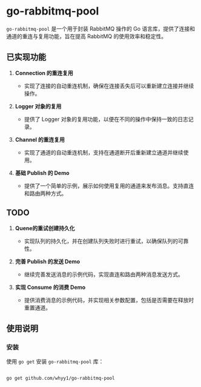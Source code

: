 # go-rabbitmq-pool

`go-rabbitmq-pool` 是一个用于封装 RabbitMQ 操作的 Go 语言库，提供了连接和通道的重连与复用功能，旨在提高 RabbitMQ 的使用效率和稳定性。

## 已实现功能

1. **Connection 的重连复用**
    - 实现了连接的自动重连机制，确保在连接丢失后可以重新建立连接并继续操作。

2. **Logger 对象的复用**
    - 提供了 Logger 对象的复用功能，以便在不同的操作中保持一致的日志记录。

3. **Channel 的重连复用**
    - 实现了通道的自动重连机制，支持在通道断开后重新建立通道并继续使用。

4. **基础 Publish 的 Demo**
    - 提供了一个简单的示例，展示如何使用复用的通道来发布消息。支持直连和路由两种方式。

## TODO

1. **Quene的重试创建持久化**
    - 实现队列的持久化，并在创建队列失败时进行重试，以确保队列的可靠性。

2. **完善 Publish 的发送 Demo**
    - 继续完善发送消息的示例代码，实现直连和路由两种消息发送方式。

3. **实现 Consume 的消费 Demo**
    - 提供消费消息的示例代码，并实现相关参数配置，包括是否需要在释放时重置通道。

## 使用说明

### 安装

使用 `go get` 安装 `go-rabbitmq-pool` 库：

```sh

go get github.com/whyy1/go-rabbitmq-pool
